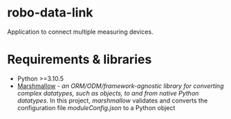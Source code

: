 # robo-data-link

Application to connect multiple measuring devices.



# Requirements & libraries

* Python >=3.10.5
* [Marshmallow](https://github.com/marshmallow-code/marshmallow) - _an ORM/ODM/framework-agnostic library for converting complex datatypes, such as objects, to and from native Python datatypes_. In this project, _marshmallow_ validates and converts the configuration file _moduleConfig.json_ to a Python object


#
